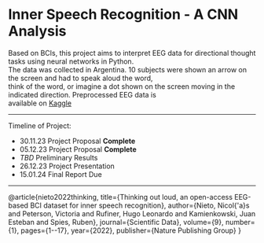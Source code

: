 # Inner Speech Recognition - A CNN Analysis

Based on BCIs, this project aims to interpret EEG data for directional thought tasks using neural networks in Python.  
The data was collected in Argentina. 10 subjects were shown an arrow on the screen and had to speak aloud the word,  
think of the word, or imagine a dot shown on the screen moving in the indicated direction. Preprocessed EEG data is  
available on [Kaggle](https://www.kaggle.com/datasets/truthisneverlinear/inner-speech-recognition)

---

Timeline of Project:  

- 30.11.23 Project Proposal **Complete**  
- 05.12.23 Project Proposal **Complete**  
- *TBD* Preliminary Results  
- 26.12.23 Project Presentation  
- 15.01.24 Final Report Due  

---

@article{nieto2022thinking,
  title={Thinking out loud, an open-access EEG-based BCI dataset for inner speech recognition},
  author={Nieto, Nicol{\'a}s and Peterson, Victoria and Rufiner, Hugo Leonardo and Kamienkowski, Juan Esteban and Spies, Ruben},
  journal={Scientific Data},
  volume={9},
  number={1},
  pages={1--17},
  year={2022},
  publisher={Nature Publishing Group}
}
